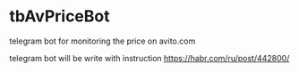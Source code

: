 # tbAvPriceBot
telegram bot for monitoring the price on avito.com

telegram bot will be write with instruction https://habr.com/ru/post/442800/
